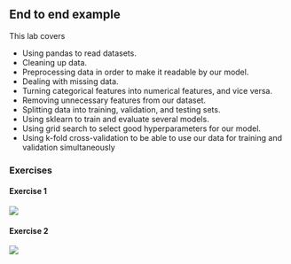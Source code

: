 ## End to end example

This lab covers

- Using pandas to read datasets.
- Cleaning up data.
- Preprocessing data in order to make it readable by our model.
- Dealing with missing data.
- Turning categorical features into numerical features, and vice versa.
- Removing unnecessary features from our dataset.
- Splitting data into training, validation, and testing sets.
- Using sklearn to train and evaluate several models.
- Using grid search to select good hyperparameters for our model.
- Using k-fold cross-validation to be able to use our data for training and validation simultaneously

### Exercises


#### Exercise 1

![](./exercises/27.PNG)

#### Exercise 2

![](./exercises/28.PNG)